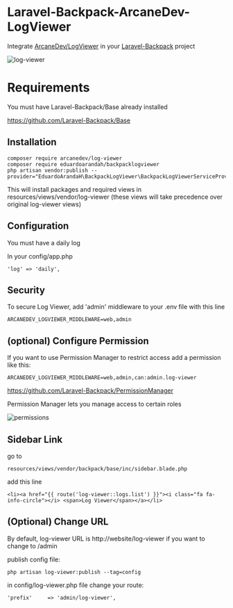 # Laravel-Backpack-ArcaneDev-LogViewer

Integrate [ArcaneDev/LogViewer](https://github.com/ARCANEDEV/LogViewer) in your [Laravel-Backpack](https://github.com/Laravel-Backpack/Base) project

![log-viewer](https://user-images.githubusercontent.com/4065733/33958155-4463c27c-e009-11e7-860c-aae56b2b368f.png)

# Requirements

You must have Laravel-Backpack/Base already installed

https://github.com/Laravel-Backpack/Base

## Installation

	composer require arcanedev/log-viewer
	composer require eduardoarandah/backpacklogviewer
	php artisan vendor:publish --provider="EduardoArandaH\BackpackLogViewer\BackpackLogViewerServiceProvider"

This will install packages and required views in resources/views/vendor/log-viewer
(these views will take precedence over original log-viewer views)

## Configuration

You must have a daily log

In your config/app.php

	'log' => 'daily',

## Security

To secure Log Viewer, add 'admin' middleware to your .env file with this line

	ARCANEDEV_LOGVIEWER_MIDDLEWARE=web,admin

## (optional) Configure Permission

If you want to use Permission Manager to restrict access 
add a permission like this:

	ARCANEDEV_LOGVIEWER_MIDDLEWARE=web,admin,can:admin.log-viewer

https://github.com/Laravel-Backpack/PermissionManager 

Permission Manager lets you manage access to certain roles

![permissions](https://user-images.githubusercontent.com/4065733/33958159-46963c1e-e009-11e7-9c14-d9da8cb6f810.png)


## Sidebar Link

go to 

	resources/views/vendor/backpack/base/inc/sidebar.blade.php

add this line 

	<li><a href="{{ route('log-viewer::logs.list') }}"><i class="fa fa-info-circle"></i> <span>Log Viewer</span></a></li>

## (Optional) Change URL

By default, log-viewer URL is http://website/log-viewer if you want to change to /admin 

publish config file:

	php artisan log-viewer:publish --tag=config

in config/log-viewer.php file change your route:

	'prefix'     => 'admin/log-viewer',